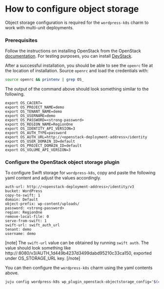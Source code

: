 # How to configure object storage

Object storage configuration is required for the `wordpress-k8s` charm to work with
multi-unit deployments.

### Prerequisites

Follow the instructions on installing OpenStack from the OpenStack
[documentation](https://docs.openstack.org/install-guide/). For testing purposes, you can install
[DevStack](https://docs.openstack.org/devstack/latest/).

After a successful installation, you should be able to see the `openrc` file at the location of
installation. Source `openrc` and load the credentials with:

```bash
source openrc && printenv | grep OS_
```

The output of the command above should look something similar to the following.

```
export OS_CACERT=
export OS_PROJECT_NAME=demo
export OS_TENANT_NAME=demo
export OS_USERNAME=demo
export OS_PASSWORD=<strong-password>
export OS_REGION_NAME=RegionOne
export OS_IDENTITY_API_VERSION=3
export OS_AUTH_TYPE=password
export OS_AUTH_URL=http://<openstack-deployment-address>/identity
export OS_USER_DOMAIN_ID=default
export OS_PROJECT_DOMAIN_ID=default
export OS_VOLUME_API_VERSION=3
```

### Configure the OpenStack object storage plugin

To configure Swift storage for `wordpress-k8s`, copy and paste the following yaml content and adjust
the values accordingly.

```
auth-url: http://<openstack-deployment-address>/identity/v3
bucket: WordPress
copy-to-swift: 1
domain: Default
object-prefix: wp-content/uploads/
password: <strong-password>
region: RegionOne
remove-local-file: 0
serve-from-swift: 1
swift-url: swift_auth_url
tenant: demo
username: demo
```

[note]
The `swift-url` value can be obtained by running `swift auth`. The value should look
something like http://<openstack-deployment-address>:8080/v3/AUTH_1d449b4237d3499dabd95210c33ca150, exported under
OS_STORAGE_URL key.
[/note]

You can then configure the `wordpress-k8s` charm using the yaml contents above.

```bash
juju config wordpress-k8s wp_plugin_openstack-objectstorage_config="$(cat <path-to-yaml>)"
```
